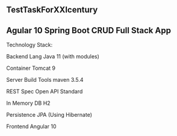 ## TestTaskForXXIcentury
## Agular 10 Spring Boot CRUD Full Stack App

Technology Stack:

Backend Lang	Java 11 (with modules)

Container	Tomcat 9

Server Build Tools	maven 3.5.4

REST Spec	Open API Standard

In Memory DB	H2

Persistence	JPA (Using Hibernate)

Frontend	Angular 10 


